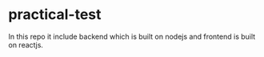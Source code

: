 # practical-test
In this repo it include backend which is built on nodejs and frontend is built on reactjs.
